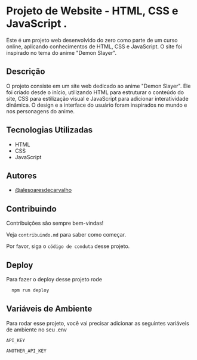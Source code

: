 
# Projeto de Website - HTML, CSS e JavaScript .

Este é um projeto web desenvolvido do zero como parte de um curso online, aplicando conhecimentos de HTML, CSS e JavaScript. O site foi inspirado no tema do anime "Demon Slayer".

## Descrição

O projeto consiste em um site web dedicado ao anime "Demon Slayer". Ele foi criado desde o início, utilizando HTML para estruturar o conteúdo do site, CSS para estilização visual e JavaScript para adicionar interatividade dinâmica. O design e a interface do usuário foram inspirados no mundo e nos personagens do anime.

## Tecnologias Utilizadas

- HTML
- CSS
- JavaScript





## Autores

- [@alesoaresdecarvalho](https://github.com/alesoaresdecarvalho)


## Contribuindo

Contribuições são sempre bem-vindas!

Veja `contribuindo.md` para saber como começar.

Por favor, siga o `código de conduta` desse projeto.


## Deploy

Para fazer o deploy desse projeto rode

```bash
  npm run deploy
```


## Variáveis de Ambiente

Para rodar esse projeto, você vai precisar adicionar as seguintes variáveis de ambiente no seu .env

`API_KEY`

`ANOTHER_API_KEY`

